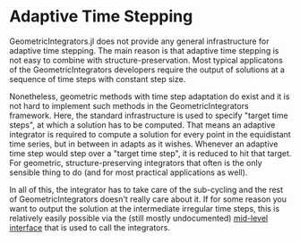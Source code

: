 # Adaptive Time Stepping

GeometricIntegrators.jl does not provide any general infrastructure for adaptive time stepping.
The main reason is that adaptive time stepping is not easy to combine with structure-preservation.
Most typical applicatons of the GeometricIntegrators developers require the output of solutions at a sequence of time steps with constant step size.

Nonetheless, geometric methods with time step adaptation do exist and it is not hard to implement such methods in the GeometricIntegrators framework.
Here, the standard infrastructure is used to specify "target time steps", at which a solution has to be computed.
That means an adaptive integrator is required to compute a solution for every point in the equidistant time series, but in between in adapts as it wishes. Whenever an adaptive time step would step over a "target time step", it is reduced to hit that target.
For geometric, structure-preserving integrators that often is the only sensible thing to do (and for most practical applications as well).

In all of this, the integrator has to take care of the sub-cycling and the rest of GeometricIntegrators doesn't really care about it. If for some reason you want to output the solution at the intermediate irregular time steps, this is relatively easily possible via the (still mostly undocumented) [mid-level interface](code_integration.md) that is used to call the integrators.
